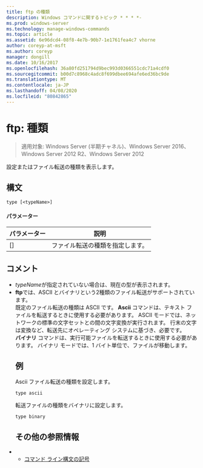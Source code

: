 ```yaml
---
title: ftp の種類
description: Windows コマンドに関するトピック * * * *-
ms.prod: windows-server
ms.technology: manage-windows-commands
ms.topic: article
ms.assetid: 6e96dcd4-08f8-4e7b-90b7-1e1761fea4c7 vhorne
author: coreyp-at-msft
ms.author: coreyp
manager: dongill
ms.date: 10/16/2017
ms.openlocfilehash: 36a80fd251794d9bec993d0366551cdc71a4cdf0
ms.sourcegitcommit: b00d7c8968c4adc8f699dbee694afe6ed36bc9de
ms.translationtype: MT
ms.contentlocale: ja-JP
ms.lasthandoff: 04/08/2020
ms.locfileid: "80842865"
---
```

# <a name="ftp-type"></a>ftp: 種類

>適用対象: Windows Server (半期チャネル)、Windows Server 2016、Windows Server 2012 R2、Windows Server 2012

設定またはファイル転送の種類を表示します。   
## <a name="syntax"></a>構文  
```  
type [<typeName>]  
```  
#### <a name="parameters"></a>パラメーター  

|  パラメーター   |            説明            |
|--------------|-----------------------------------|
| [<typeName>] | ファイル転送の種類を指定します。 |

## <a name="remarks"></a>コメント  
- *typeName*が指定されていない場合は、現在の型が表示されます。  
- **ftp**では、ASCII とバイナリという2種類のファイル転送がサポートされています。  
  既定のファイル転送の種類は ASCII です。  **Ascii** コマンドは、テキスト ファイルを転送するときに使用する必要があります。 ASCII モードでは、ネットワークの標準の文字セットとの間の文字変換が実行されます。 行末の文字は変換など、転送先にオペレーティング システムに基づき、必要です。  
  **バイナリ** コマンドは、実行可能ファイルを転送するときに使用する必要があります。 バイナリ モードでは、1 バイト単位で、ファイルが移動します。  
  ## <a name="examples"></a><a name=BKMK_Examples></a>例  
  Ascii ファイル転送の種類を設定します。  
  ```  
  type ascii  
  ```  
  転送ファイルの種類をバイナリに設定します。  
  ```  
  type binary  
  ```  
  ## <a name="additional-references"></a>その他の参照情報  
- - [コマンド ライン構文の記号](command-line-syntax-key.md)  
